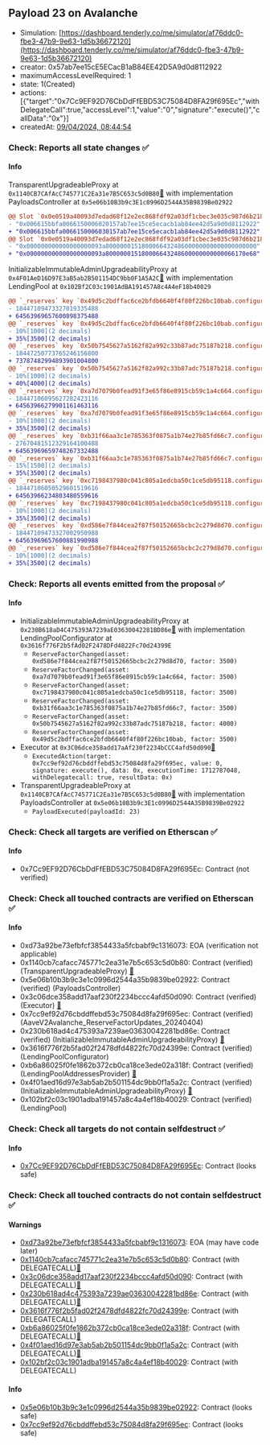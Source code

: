 ## Payload 23 on Avalanche

- Simulation: [https://dashboard.tenderly.co/me/simulator/af76ddc0-fbe3-47b9-9e63-1d5b36672120](https://dashboard.tenderly.co/me/simulator/af76ddc0-fbe3-47b9-9e63-1d5b36672120)
- creator: 0x57ab7ee15cE5ECacB1aB84EE42D5A9d0d8112922
- maximumAccessLevelRequired: 1
- state: 1(Created)
- actions: [{"target":"0x7Cc9EF92D76CbDdFfEBD53C75084D8FA29f695Ec","withDelegateCall":true,"accessLevel":1,"value":"0","signature":"execute()","callData":"0x"}]
- createdAt: [09/04/2024, 08:44:54](https://snowtrace.io/tx/0xa9dd4159ddff9e8a297b7d34c212d080cd81dad5f39af561ef0d56d6d4aa5cc0)

### Check: Reports all state changes :white_check_mark:

#### Info


TransparentUpgradeableProxy at `0x1140CB7CAfAcC745771C2Ea31e7B5C653c5d0B80`[:ghost:](https://github.com/bgd-labs/aave-address-book "GovernanceV3Avalanche.PAYLOADS_CONTROLLER") with implementation PayloadsController at `0x5e06b10B3b9c3E1c0996D2544A35B9839Be02922`
```diff
@@ Slot `0x0e0519a40093d7edad68f12e2ec868fdf92a03df1cbec3e035c987d6b218f2f4` @@
- "0x006615bbfa0066150006020157ab7ee15ce5ecacb1ab84ee42d5a9d0d8112922"
+ "0x006615bbfa0066150006030157ab7ee15ce5ecacb1ab84ee42d5a9d0d8112922"
@@ Slot `0x0e0519a40093d7edad68f12e2ec868fdf92a03df1cbec3e035c987d6b218f2f5` @@
- "0x000000000000000000093a800000015180006643248600000000000000000000"
+ "0x000000000000000000093a800000015180006643248600000000000066170e68"
```

InitializableImmutableAdminUpgradeabilityProxy at `0x4F01AeD16D97E3aB5ab2B501154DC9bb0F1A5A2C`[:ghost:](https://github.com/bgd-labs/aave-address-book "AaveV2Avalanche.POOL") with implementation LendingPool at `0x102Bf2C03c1901AdBA191457A8c4A4eF18b40029`
```diff
@@ `_reserves` key `0x49d5c2bdffac6ce2bfdb6640f4f80f226bc10bab.configuration.data` @@
- 18447109473327019335488
+ 64563969657600898375488
@@ `_reserves` key `0x49d5c2bdffac6ce2bfdb6640f4f80f226bc10bab.configuration.data_decoded.reserveFactor` @@
- 10%[1000](2 decimals)
+ 35%[3500](2 decimals)
@@ `_reserves` key `0x50b7545627a5162f82a992c33b87adc75187b218.configuration.data` @@
- 18447250773765246156800
+ 73787482994893901004800
@@ `_reserves` key `0x50b7545627a5162f82a992c33b87adc75187b218.configuration.data_decoded.reserveFactor` @@
- 10%[1000](2 decimals)
+ 40%[4000](2 decimals)
@@ `_reserves` key `0xa7d7079b0fead91f3e65f86e8915cb59c1a4c664.configuration.data` @@
- 18447106095627282423116
+ 64563966279901161463116
@@ `_reserves` key `0xa7d7079b0fead91f3e65f86e8915cb59c1a4c664.configuration.data_decoded.reserveFactor` @@
- 10%[1000](2 decimals)
+ 35%[3500](2 decimals)
@@ `_reserves` key `0xb31f66aa3c1e785363f0875a1b74e27b85fd66c7.configuration.data` @@
- 27670481512329164100488
+ 64563969659748267332488
@@ `_reserves` key `0xb31f66aa3c1e785363f0875a1b74e27b85fd66c7.configuration.data_decoded.reserveFactor` @@
- 15%[1500](2 decimals)
+ 35%[3500](2 decimals)
@@ `_reserves` key `0xc7198437980c041c805a1edcba50c1ce5db95118.configuration.data` @@
- 18447106050529601519616
+ 64563966234803480559616
@@ `_reserves` key `0xc7198437980c041c805a1edcba50c1ce5db95118.configuration.data_decoded.reserveFactor` @@
- 10%[1000](2 decimals)
+ 35%[3500](2 decimals)
@@ `_reserves` key `0xd586e7f844cea2f87f50152665bcbc2c279d8d70.configuration.data` @@
- 18447109473327002950988
+ 64563969657600881990988
@@ `_reserves` key `0xd586e7f844cea2f87f50152665bcbc2c279d8d70.configuration.data_decoded.reserveFactor` @@
- 10%[1000](2 decimals)
+ 35%[3500](2 decimals)
```


### Check: Reports all events emitted from the proposal :white_check_mark:

#### Info

- InitializableImmutableAdminUpgradeabilityProxy at `0x230B618aD4C475393A7239aE03630042281BD86e`[:ghost:](https://github.com/bgd-labs/aave-address-book "AaveV2Avalanche.POOL_CONFIGURATOR") with implementation LendingPoolConfigurator at `0x3616f776F2b5fAd02F2478DFd4822Fc70d24399E`
  - `ReserveFactorChanged(asset: 0xd586e7f844cea2f87f50152665bcbc2c279d8d70, factor: 3500)`
  - `ReserveFactorChanged(asset: 0xa7d7079b0fead91f3e65f86e8915cb59c1a4c664, factor: 3500)`
  - `ReserveFactorChanged(asset: 0xc7198437980c041c805a1edcba50c1ce5db95118, factor: 3500)`
  - `ReserveFactorChanged(asset: 0xb31f66aa3c1e785363f0875a1b74e27b85fd66c7, factor: 3500)`
  - `ReserveFactorChanged(asset: 0x50b7545627a5162f82a992c33b87adc75187b218, factor: 4000)`
  - `ReserveFactorChanged(asset: 0x49d5c2bdffac6ce2bfdb6640f4f80f226bc10bab, factor: 3500)`
- Executor at `0x3C06dce358add17aAf230f2234bCCC4afd50d090`[:ghost:](https://github.com/bgd-labs/aave-address-book "AaveV2Avalanche.POOL_ADMIN, AaveV3Avalanche.ACL_ADMIN, GovernanceV3Avalanche.EXECUTOR_LVL_1")
  - `ExecutedAction(target: 0x7cc9ef92d76cbddffebd53c75084d8fa29f695ec, value: 0, signature: execute(), data: 0x, executionTime: 1712787048, withDelegatecall: true, resultData: 0x)`
- TransparentUpgradeableProxy at `0x1140CB7CAfAcC745771C2Ea31e7B5C653c5d0B80`[:ghost:](https://github.com/bgd-labs/aave-address-book "GovernanceV3Avalanche.PAYLOADS_CONTROLLER") with implementation PayloadsController at `0x5e06b10B3b9c3E1c0996D2544A35B9839Be02922`
  - `PayloadExecuted(payloadId: 23)`

### Check: Check all targets are verified on Etherscan :white_check_mark:

#### Info

- 0x7Cc9EF92D76CbDdFfEBD53C75084D8FA29f695Ec: Contract (not verified) 

### Check: Check all touched contracts are verified on Etherscan :white_check_mark:

#### Info

- 0xd73a92be73efbfcf3854433a5fcbabf9c1316073: EOA (verification not applicable)
- 0x1140cb7cafacc745771c2ea31e7b5c653c5d0b80: Contract (verified) (TransparentUpgradeableProxy) [:ghost:](https://github.com/bgd-labs/aave-address-book "GovernanceV3Avalanche.PAYLOADS_CONTROLLER")
- 0x5e06b10b3b9c3e1c0996d2544a35b9839be02922: Contract (verified) (PayloadsController) 
- 0x3c06dce358add17aaf230f2234bccc4afd50d090: Contract (verified) (Executor) [:ghost:](https://github.com/bgd-labs/aave-address-book "AaveV2Avalanche.POOL_ADMIN, AaveV3Avalanche.ACL_ADMIN, GovernanceV3Avalanche.EXECUTOR_LVL_1")
- 0x7cc9ef92d76cbddffebd53c75084d8fa29f695ec: Contract (verified) (AaveV2Avalanche_ReserveFactorUpdates_20240404) 
- 0x230b618ad4c475393a7239ae03630042281bd86e: Contract (verified) (InitializableImmutableAdminUpgradeabilityProxy) [:ghost:](https://github.com/bgd-labs/aave-address-book "AaveV2Avalanche.POOL_CONFIGURATOR")
- 0x3616f776f2b5fad02f2478dfd4822fc70d24399e: Contract (verified) (LendingPoolConfigurator) 
- 0xb6a86025f0fe1862b372cb0ca18ce3ede02a318f: Contract (verified) (LendingPoolAddressesProvider) [:ghost:](https://github.com/bgd-labs/aave-address-book "AaveV2Avalanche.POOL_ADDRESSES_PROVIDER")
- 0x4f01aed16d97e3ab5ab2b501154dc9bb0f1a5a2c: Contract (verified) (InitializableImmutableAdminUpgradeabilityProxy) [:ghost:](https://github.com/bgd-labs/aave-address-book "AaveV2Avalanche.POOL")
- 0x102bf2c03c1901adba191457a8c4a4ef18b40029: Contract (verified) (LendingPool) 

### Check: Check all targets do not contain selfdestruct :white_check_mark:

#### Info

- [0x7Cc9EF92D76CbDdFfEBD53C75084D8FA29f695Ec](https://snowtrace.io/address/0x7Cc9EF92D76CbDdFfEBD53C75084D8FA29f695Ec): Contract (looks safe)

### Check: Check all touched contracts do not contain selfdestruct :white_check_mark:

#### Warnings

- [0xd73a92be73efbfcf3854433a5fcbabf9c1316073](https://snowtrace.io/address/0xd73a92be73efbfcf3854433a5fcbabf9c1316073): EOA (may have code later)
- [0x1140cb7cafacc745771c2ea31e7b5c653c5d0b80](https://snowtrace.io/address/0x1140cb7cafacc745771c2ea31e7b5c653c5d0b80): Contract (with DELEGATECALL)[:ghost:](https://github.com/bgd-labs/aave-address-book "GovernanceV3Avalanche.PAYLOADS_CONTROLLER")
- [0x3c06dce358add17aaf230f2234bccc4afd50d090](https://snowtrace.io/address/0x3c06dce358add17aaf230f2234bccc4afd50d090): Contract (with DELEGATECALL)[:ghost:](https://github.com/bgd-labs/aave-address-book "AaveV2Avalanche.POOL_ADMIN, AaveV3Avalanche.ACL_ADMIN, GovernanceV3Avalanche.EXECUTOR_LVL_1")
- [0x230b618ad4c475393a7239ae03630042281bd86e](https://snowtrace.io/address/0x230b618ad4c475393a7239ae03630042281bd86e): Contract (with DELEGATECALL)[:ghost:](https://github.com/bgd-labs/aave-address-book "AaveV2Avalanche.POOL_CONFIGURATOR")
- [0x3616f776f2b5fad02f2478dfd4822fc70d24399e](https://snowtrace.io/address/0x3616f776f2b5fad02f2478dfd4822fc70d24399e): Contract (with DELEGATECALL)
- [0xb6a86025f0fe1862b372cb0ca18ce3ede02a318f](https://snowtrace.io/address/0xb6a86025f0fe1862b372cb0ca18ce3ede02a318f): Contract (with DELEGATECALL)[:ghost:](https://github.com/bgd-labs/aave-address-book "AaveV2Avalanche.POOL_ADDRESSES_PROVIDER")
- [0x4f01aed16d97e3ab5ab2b501154dc9bb0f1a5a2c](https://snowtrace.io/address/0x4f01aed16d97e3ab5ab2b501154dc9bb0f1a5a2c): Contract (with DELEGATECALL)[:ghost:](https://github.com/bgd-labs/aave-address-book "AaveV2Avalanche.POOL")
- [0x102bf2c03c1901adba191457a8c4a4ef18b40029](https://snowtrace.io/address/0x102bf2c03c1901adba191457a8c4a4ef18b40029): Contract (with DELEGATECALL)

#### Info

- [0x5e06b10b3b9c3e1c0996d2544a35b9839be02922](https://snowtrace.io/address/0x5e06b10b3b9c3e1c0996d2544a35b9839be02922): Contract (looks safe)
- [0x7cc9ef92d76cbddffebd53c75084d8fa29f695ec](https://snowtrace.io/address/0x7cc9ef92d76cbddffebd53c75084d8fa29f695ec): Contract (looks safe)


